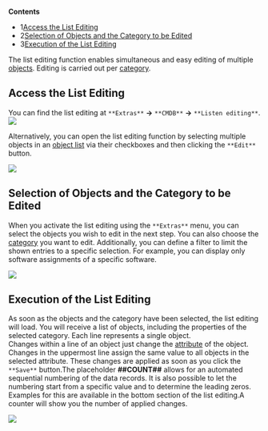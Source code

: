 **Contents**

*   1[Access the List Editing](#ListEditing-AccesstheListEditing)
*   2[Selection of Objects and the Category to be Edited](#ListEditing-SelectionofObjectsandtheCategorytobeEdited)
*   3[Execution of the List Editing](#ListEditing-ExecutionoftheListEditing)

The list editing function enables simultaneous and easy editing of multiple [objects](/display/en/Glossary). Editing is carried out per [category](/display/en/Glossary).

Access the List Editing
-----------------------

You can find the list editing at `**Extras**` ****→**** `**CMDB**` ****→**** `**Listen editing**`.  
![](/download/attachments/38764547/Listedit-click.png?version=1&modificationDate=1632732273513&api=v2&effects=drop-shadow)

Alternatively, you can open the list editing function by selecting multiple objects in an [object list](/display/en/Object+List) via their checkboxes and then clicking the `**Edit**` button.

![](/download/attachments/38764547/listedit-selectobjects-en.gif?version=1&modificationDate=1632732322191&api=v2&effects=drop-shadow)

Selection of Objects and the Category to be Edited
--------------------------------------------------

When you activate the list editing using the `**Extras**`  menu, you can select the objects you wish to edit in the next step. You can also choose the [category](/display/en/Glossary) you want to edit. Additionally, you can define a filter to limit the shown entries to a specific selection. For example, you can display only software assignments of a specific software.

![](/download/attachments/38764547/listedit-filter-en.gif?version=1&modificationDate=1632732982589&api=v2&effects=drop-shadow)

Execution of the List Editing
-----------------------------

As soon as the objects and the category have been selected, the list editing will load. You will receive a list of objects, including the properties of the selected category. Each line represents a single object.  
Changes within a line of an object just change the [attribute](/display/en/Glossary) of the object. Changes in the uppermost line assign the same value to all objects in the selected attribute. These changes are applied as soon as you click the `**Save**` button.The placeholder **##COUNT##** allows for an automated sequential numbering of the data records. It is also possible to let the numbering start from a specific value and to determine the leading zeros. Examples for this are available in the bottom section of the list editing.A counter will show you the number of applied changes.

![](/download/attachments/38764547/listedit-selectandedit-en.gif?version=1&modificationDate=1632734174611&api=v2&effects=drop-shadow)